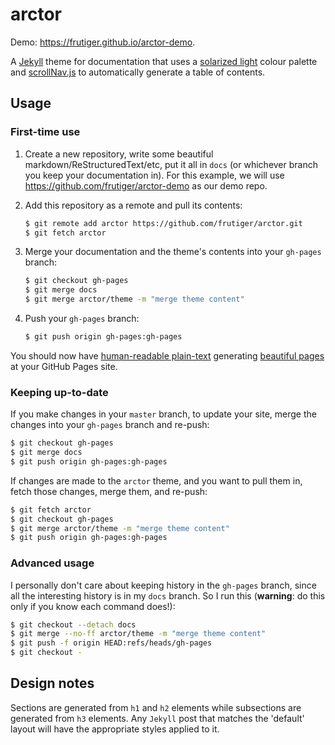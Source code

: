 # arctor

Demo: https://frutiger.github.io/arctor-demo.

A [Jekyll](http://jekyllrb.com/) theme for documentation that uses a [solarized
light](http://ethanschoonover.com/solarized) colour palette and
[scrollNav.js](http://scrollnav.com/) to automatically generate a table of
contents.

## Usage

### First-time use

1. Create a new repository, write some beautiful markdown/ReStructuredText/etc,
   put it all in `docs` (or whichever branch you keep your documentation in).
   For this example, we will use https://github.com/frutiger/arctor-demo as our
   demo repo.

2. Add this repository as a remote and pull its contents:

    ```bash
    $ git remote add arctor https://github.com/frutiger/arctor.git
    $ git fetch arctor
    ```

3. Merge your documentation and the theme's contents into your `gh-pages` branch:

    ```bash
    $ git checkout gh-pages
    $ git merge docs
    $ git merge arctor/theme -m "merge theme content"
    ```

4. Push your `gh-pages` branch:

    ```bash
    $ git push origin gh-pages:gh-pages
    ```

You should now have [human-readable
plain-text](https://github.com/frutiger/arctor-demo/blob/master/index.md)
generating [beautiful pages](http://frutiger.github.io/arctor-demo/)
at your GitHub Pages site.

### Keeping up-to-date

If you make changes in your `master` branch, to update your site, merge the
changes into your `gh-pages` branch and re-push:

```bash
$ git checkout gh-pages
$ git merge docs
$ git push origin gh-pages:gh-pages
```

If changes are made to the `arctor` theme, and you want to pull them in, fetch
those changes, merge them, and re-push:

```bash
$ git fetch arctor
$ git checkout gh-pages
$ git merge arctor/theme -m "merge theme content"
$ git push origin gh-pages:gh-pages
```

### Advanced usage

I personally don't care about keeping history in the `gh-pages` branch, since
all the interesting history is in my `docs` branch.  So I run this
(**warning**: do this only if you know each command does!):

```bash
$ git checkout --detach docs
$ git merge --no-ff arctor/theme -m "merge theme content"
$ git push -f origin HEAD:refs/heads/gh-pages
$ git checkout -
```

## Design notes

Sections are generated from `h1` and `h2` elements while subsections are
generated from `h3` elements.  Any `Jekyll` post that matches the 'default'
layout will have the appropriate styles applied to it.

